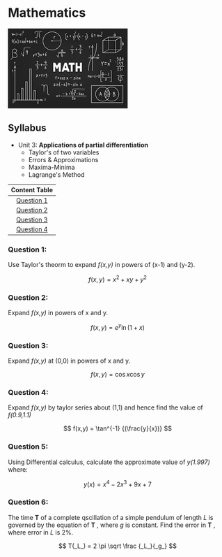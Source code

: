 # Mathematics

![](maths.jpeg)

## Syllabus

- Unit 3: __Applications of partial differentiation__
  -  Taylor's of two variables
  -  Errors & Approximations
  -  Maxima-Minima
  - Lagrange's Method

| Content Table |
|:-------:|
| [Question 1](#question-1) |
| [Question 2](#question-2) |
| [Question 3](#question-3) |
| [Question 4](#question-4) |

### Question 1:

Use Taylor's theorm to expand _f(x,y)_ in powers of (x-1) and (y-2).

$$
f(x,y) = x^2 + xy + y^2
$$

### Question 2:

Expand _f(x,y)_  in powers of x and y.

$$
f(x,y) = e^y \ln (1+x)
$$

### Question 3: 

Expand _f(x,y)_ at (0,0) in powers of x and y.

$$
f(x,y)= \cos{x} \cos{y}
$$

### Question 4:

Expand _f(x,y)_ by taylor series about (1,1) and hence find the value of _f(0.9,1.1)_

$$
f(x,y) = \tan^{-1} {(\frac{y}{x})}
$$

### Question 5: 

Using Differential calculus, calculate the approximate value of _y(1.997)_ where:

$$
y(x) = x^4 - 2x^3 + 9x +7
$$

### Question 6: 

The time __T__ of a complete qscillation of a simple pendulum of length _L_ is governed by the equation of __T__ , where _g_ is constant. Find the error in __T__ , where error in _L_ is 2%.


$$
T(_L_) = 2 \pi \sqrt \frac {_L_}{_g_}
$$











